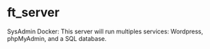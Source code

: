 # ft_server
SysAdmin Docker: This server will run multiples services: Wordpress, phpMyAdmin, and a SQL database.
